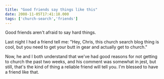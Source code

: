 ```yaml
---
title: "Good friends say things like this"
date: 2008-11-05T17:41:18.000
tags: ['church-search','friends']
---
```


Good friends aren't afraid to say hard things.

Last night I had a friend tell me: "Hey, Chris, this church search blog thing is cool, but you need to get your butt in gear and actually get to church."

Now, he and I both understand that we've had good reasons for not getting to church the past two weeks, and his comment was somewhat in jest, but still, that's the kind of thing a reliable friend will tell you. I'm blessed to have a friend like that.
